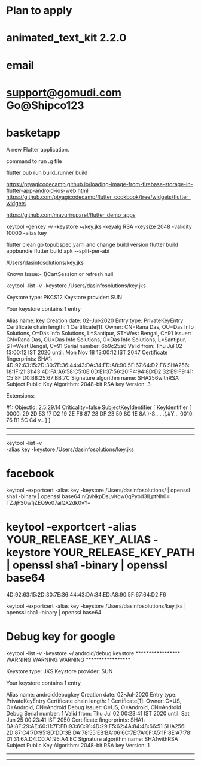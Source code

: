 Plan to apply
===============
animated_text_kit 2.2.0
======================
email
===============
support@gomudi.com
Go@Shipco123
=================
# basketapp

A new Flutter application.

command to run .g file

flutter pub run build_runner build

https://ptyagicodecamp.github.io/loading-image-from-firebase-storage-in-flutter-app-android-ios-web.html
https://github.com/ptyagicodecamp/flutter_cookbook/tree/widgets/flutter_widgets

https://github.com/mayuriruparel/flutter_demo_apps




keytool -genkey -v -keystore ~/key.jks -keyalg RSA -keysize 2048 -validity 10000 -alias key

flutter clean
go topubspec.yaml and change build version
flutter build appbundle
flutter build apk --split-per-abi

/Users/dasinfosolutions/key.jks

Known Issue:-
1)CartSession or refresh null

keytool -list -v -keystore /Users/dasinfosolutions/key.jks

Keystore type: PKCS12
Keystore provider: SUN

Your keystore contains 1 entry

Alias name: key
Creation date: 02-Jul-2020
Entry type: PrivateKeyEntry
Certificate chain length: 1
Certificate[1]:
Owner: CN=Rana Das, OU=Das Info Solutions, O=Das Info Solutions, L=Santipur, ST=West Bengal, C=91
Issuer: CN=Rana Das, OU=Das Info Solutions, O=Das Info Solutions, L=Santipur, ST=West Bengal, C=91
Serial number: 6b9c25a6
Valid from: Thu Jul 02 13:00:12 IST 2020 until: Mon Nov 18 13:00:12 IST 2047
Certificate fingerprints:
	 SHA1: 4D:92:63:15:2D:30:7E:36:44:43:DA:34:ED:A8:90:5F:67:64:D2:F6
	 SHA256: 18:1F:21:31:43:4D:FA:A6:58:C5:0E:0D:E1:37:56:20:F4:94:8D:D2:32:E9:F9:41:C5:8F:D0:B8:25:67:BB:7C
Signature algorithm name: SHA256withRSA
Subject Public Key Algorithm: 2048-bit RSA key
Version: 3

Extensions:

#1: ObjectId: 2.5.29.14 Criticality=false
SubjectKeyIdentifier [
KeyIdentifier [
0000: 29 2D 53 17 D2 19 2E F6   87 28 DF 23 59 8C 1E 8A  )-S......(.#Y...
0010: 76 B1 5C C4                                        v.\.
]
]



*******************************************
*******************************************


keytool -list -v \
-alias key -keystore /Users/dasinfosolutions/key.jks

facebook
===========
keytool -exportcert -alias key -keystore /Users/dasinfosolutions/ | openssl sha1 -binary | openssl base64
nQvNkpDsLvKow0qPyod3lLptNh0=
TZJjFS0wfjZEQ9o07aiQX2dk0vY=



keytool -exportcert -alias YOUR_RELEASE_KEY_ALIAS -keystore YOUR_RELEASE_KEY_PATH | openssl sha1 -binary | openssl base64
=====================

4D:92:63:15:2D:30:7E:36:44:43:DA:34:ED:A8:90:5F:67:64:D2:F6

keytool -exportcert -alias key -keystore /Users/dasinfosolutions/key.jks | openssl sha1 -binary | openssl base64



Debug key for google
=========================
keytool -list -v -keystore ~/.android/debug.keystore
*****************  WARNING WARNING WARNING  *****************

Keystore type: JKS
Keystore provider: SUN

Your keystore contains 1 entry

Alias name: androiddebugkey
Creation date: 02-Jul-2020
Entry type: PrivateKeyEntry
Certificate chain length: 1
Certificate[1]:
Owner: C=US, O=Android, CN=Android Debug
Issuer: C=US, O=Android, CN=Android Debug
Serial number: 1
Valid from: Thu Jul 02 00:23:41 IST 2020 until: Sat Jun 25 00:23:41 IST 2050
Certificate fingerprints:
	 SHA1: DA:8F:29:AE:60:11:7F:FD:93:6C:91:4D:29:F5:62:4A:84:48:66:51
	 SHA256: 2D:87:C4:7D:95:8D:DD:3B:DA:78:55:EB:BA:06:6C:7E:7A:0F:A5:1F:8E:A7:78:D1:31:6A:D4:C0:A1:95:A4:EC
Signature algorithm name: SHA1withRSA
Subject Public Key Algorithm: 2048-bit RSA key
Version: 1


*******************************************
*******************************************


